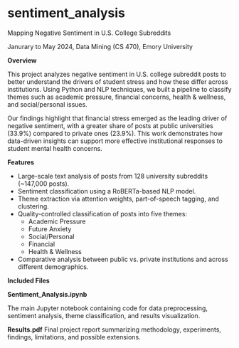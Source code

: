 # sentiment_analysis
Mapping Negative Sentiment in U.S. College Subreddits

Janurary to May 2024, Data Mining (CS 470), Emory University 

**Overview**

This project analyzes negative sentiment in U.S. college subreddit posts to better understand the drivers of student stress and how these differ across institutions. Using Python and NLP techniques, we built a pipeline to classify themes such as academic pressure, financial concerns, health & wellness, and social/personal issues.

Our findings highlight that financial stress emerged as the leading driver of negative sentiment, with a greater share of posts at public universities (33.9%) compared to private ones (23.9%). This work demonstrates how data-driven insights can support more effective institutional responses to student mental health concerns.

**Features**
- Large-scale text analysis of posts from 128 university subreddits (~147,000 posts).
- Sentiment classification using a RoBERTa-based NLP model.
- Theme extraction via attention weights, part-of-speech tagging, and clustering.
- Quality-controlled classification of posts into five themes:
  - Academic Pressure
  - Future Anxiety
  - Social/Personal
  - Financial
  - Health & Wellness
- Comparative analysis between public vs. private institutions and across different demographics.

**Included Files**

**Sentiment_Analysis.ipynb**

The main Jupyter notebook containing code for data preprocessing, sentiment analysis, theme classification, and results visualization.

**Results.pdf**
Final project report summarizing methodology, experiments, findings, limitations, and possible extensions.
